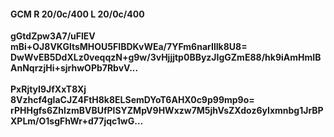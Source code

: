 #### GCM R 20/0c/400 L 20/0c/400
**gGtdZpw3A7/uFlEV**<br/>**mBi+OJ8VKGltsMHOU5FIBDKvWEa/7YFm6narIlIk8U8=**<br/>**DwWvEB5DdXLz0veqqzN+g9w/3vHjjjtp0BByzJIgGZmE88/hk9iAmHmIBAnNqrzjHi+sjrhwOPb7RbvV...**<br/><br/>
**PxRjtyI9JfXxT8Xj**<br/>**8Vzhcf4gIaCJZ4FtH8k8ELSemDYoT6AHX0c9p99mp9o=**<br/>**rPHHgfs6ZhIzmBVBUfPlSYZMpV9HWxzw7M5jhVsZXdoz6yIxmnbg1JrBPXPLm/O1sgFhWr+d77jqc1wG...**